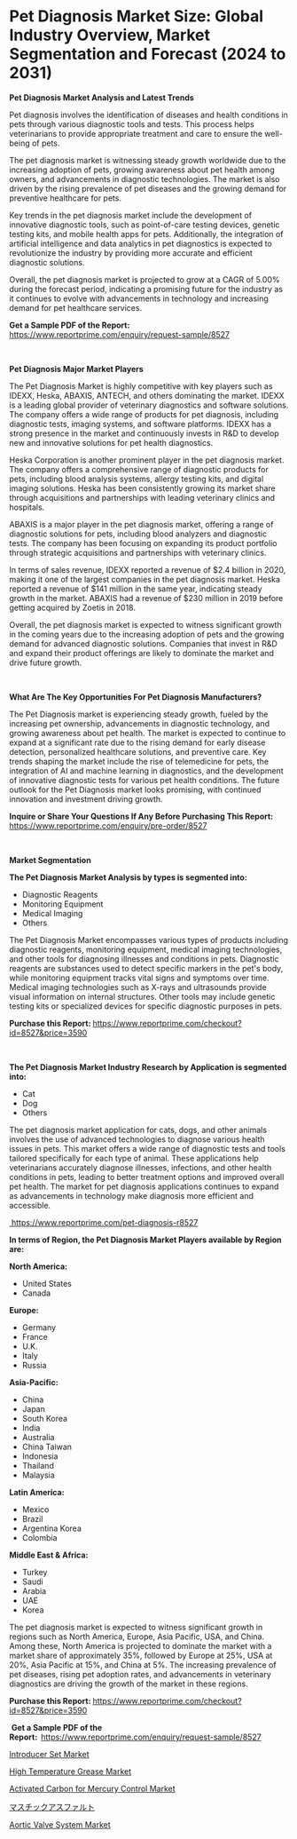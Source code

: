 <p><h1>Pet Diagnosis Market Size: Global Industry Overview, Market Segmentation and Forecast (2024 to 2031)</h1></p><p><strong>Pet Diagnosis Market Analysis and Latest Trends</strong></p>
<p><p>Pet diagnosis involves the identification of diseases and health conditions in pets through various diagnostic tools and tests. This process helps veterinarians to provide appropriate treatment and care to ensure the well-being of pets.</p><p>The pet diagnosis market is witnessing steady growth worldwide due to the increasing adoption of pets, growing awareness about pet health among owners, and advancements in diagnostic technologies. The market is also driven by the rising prevalence of pet diseases and the growing demand for preventive healthcare for pets.</p><p>Key trends in the pet diagnosis market include the development of innovative diagnostic tools, such as point-of-care testing devices, genetic testing kits, and mobile health apps for pets. Additionally, the integration of artificial intelligence and data analytics in pet diagnostics is expected to revolutionize the industry by providing more accurate and efficient diagnostic solutions.</p><p>Overall, the pet diagnosis market is projected to grow at a CAGR of 5.00% during the forecast period, indicating a promising future for the industry as it continues to evolve with advancements in technology and increasing demand for pet healthcare services.</p></p>
<p><strong>Get a Sample PDF of the Report:&nbsp;</strong> <a href="https://www.reportprime.com/enquiry/request-sample/8527">https://www.reportprime.com/enquiry/request-sample/8527</a></p>
<p>&nbsp;</p>
<p><strong>Pet Diagnosis Major Market Players</strong></p>
<p><p>The Pet Diagnosis Market is highly competitive with key players such as IDEXX, Heska, ABAXIS, ANTECH, and others dominating the market. IDEXX is a leading global provider of veterinary diagnostics and software solutions. The company offers a wide range of products for pet diagnosis, including diagnostic tests, imaging systems, and software platforms. IDEXX has a strong presence in the market and continuously invests in R&D to develop new and innovative solutions for pet health diagnostics.</p><p>Heska Corporation is another prominent player in the pet diagnosis market. The company offers a comprehensive range of diagnostic products for pets, including blood analysis systems, allergy testing kits, and digital imaging solutions. Heska has been consistently growing its market share through acquisitions and partnerships with leading veterinary clinics and hospitals.</p><p>ABAXIS is a major player in the pet diagnosis market, offering a range of diagnostic solutions for pets, including blood analyzers and diagnostic tests. The company has been focusing on expanding its product portfolio through strategic acquisitions and partnerships with veterinary clinics.</p><p>In terms of sales revenue, IDEXX reported a revenue of $2.4 billion in 2020, making it one of the largest companies in the pet diagnosis market. Heska reported a revenue of $141 million in the same year, indicating steady growth in the market. ABAXIS had a revenue of $230 million in 2019 before getting acquired by Zoetis in 2018.</p><p>Overall, the pet diagnosis market is expected to witness significant growth in the coming years due to the increasing adoption of pets and the growing demand for advanced diagnostic solutions. Companies that invest in R&D and expand their product offerings are likely to dominate the market and drive future growth.</p></p>
<p>&nbsp;</p>
<p><strong>What Are The Key Opportunities For Pet Diagnosis Manufacturers?</strong></p>
<p><p>The Pet Diagnosis market is experiencing steady growth, fueled by the increasing pet ownership, advancements in diagnostic technology, and growing awareness about pet health. The market is expected to continue to expand at a significant rate due to the rising demand for early disease detection, personalized healthcare solutions, and preventive care. Key trends shaping the market include the rise of telemedicine for pets, the integration of AI and machine learning in diagnostics, and the development of innovative diagnostic tests for various pet health conditions. The future outlook for the Pet Diagnosis market looks promising, with continued innovation and investment driving growth.</p></p>
<p><strong>Inquire or Share Your Questions If Any Before Purchasing This Report:</strong> <a href="https://www.reportprime.com/enquiry/pre-order/8527">https://www.reportprime.com/enquiry/pre-order/8527</a></p>
<p>&nbsp;</p>
<p><strong>Market Segmentation</strong></p>
<p><strong>The Pet Diagnosis Market Analysis by types is segmented into:</strong></p>
<p><ul><li>Diagnostic Reagents</li><li>Monitoring Equipment</li><li>Medical Imaging</li><li>Others</li></ul></p>
<p><p>The Pet Diagnosis Market encompasses various types of products including diagnostic reagents, monitoring equipment, medical imaging technologies, and other tools for diagnosing illnesses and conditions in pets. Diagnostic reagents are substances used to detect specific markers in the pet's body, while monitoring equipment tracks vital signs and symptoms over time. Medical imaging technologies such as X-rays and ultrasounds provide visual information on internal structures. Other tools may include genetic testing kits or specialized devices for specific diagnostic purposes in pets.</p></p>
<p><strong>Purchase this Report:&nbsp;</strong><a href="https://www.reportprime.com/checkout?id=8527&price=3590">https://www.reportprime.com/checkout?id=8527&price=3590</a></p>
<p>&nbsp;</p>
<p><strong>The Pet Diagnosis Market Industry Research by Application is segmented into:</strong></p>
<p><ul><li>Cat</li><li>Dog</li><li>Others</li></ul></p>
<p><p>The pet diagnosis market application for cats, dogs, and other animals involves the use of advanced technologies to diagnose various health issues in pets. This market offers a wide range of diagnostic tests and tools tailored specifically for each type of animal. These applications help veterinarians accurately diagnose illnesses, infections, and other health conditions in pets, leading to better treatment options and improved overall pet health. The market for pet diagnosis applications continues to expand as advancements in technology make diagnosis more efficient and accessible.</p></p>
<p><a href="https://www.reportprime.com/pet-diagnosis-r8527">&nbsp;https://www.reportprime.com/pet-diagnosis-r8527</a></p>
<p><strong>In terms of Region, the Pet Diagnosis Market Players available by Region are:</strong></p>
<p>
    <p> <strong> North America: </strong>
        <ul>
            <li>United States</li>
            <li>Canada</li>
        </ul>
        </p> 
    <p> <strong> Europe: </strong>
        <ul>
            <li>Germany</li>
            <li>France</li>
            <li>U.K.</li>
            <li>Italy</li>
            <li>Russia</li>
        </ul>
        </p> 
    <p> <strong> Asia-Pacific: </strong>
        <ul>
            <li>China</li>
            <li>Japan</li>
            <li>South Korea</li>
            <li>India</li>
            <li>Australia</li>
            <li>China Taiwan</li>
            <li>Indonesia</li>
            <li>Thailand</li>
            <li>Malaysia</li>
        </ul>
        </p> 
    <p> <strong> Latin America: </strong>
        <ul>
            <li>Mexico</li>
            <li>Brazil</li>
            <li>Argentina Korea</li>
            <li>Colombia</li>
        </ul>
        </p> 
    <p> <strong> Middle East & Africa: </strong>
        <ul>
            <li>Turkey</li>
            <li>Saudi</li>
            <li>Arabia</li>
            <li>UAE</li>
            <li>Korea</li>
        </ul>
    </p>
    </p>
<p><p>The pet diagnosis market is expected to witness significant growth in regions such as North America, Europe, Asia Pacific, USA, and China. Among these, North America is projected to dominate the market with a market share of approximately 35%, followed by Europe at 25%, USA at 20%, Asia Pacific at 15%, and China at 5%. The increasing prevalence of pet diseases, rising pet adoption rates, and advancements in veterinary diagnostics are driving the growth of the market in these regions.</p></p>
<p><strong>Purchase this Report: </strong><a href="https://www.reportprime.com/checkout?id=8527&price=3590">https://www.reportprime.com/checkout?id=8527&price=3590</a></p>
<p>&nbsp;<strong>Get a Sample PDF of the Report:&nbsp;&nbsp;</strong><a href="https://www.reportprime.com/enquiry/request-sample/8527">https://www.reportprime.com/enquiry/request-sample/8527</a></p>
<p><strong></strong></p>
<p><p><a href="https://github.com/josesg55/Market-Research-Report-List-2/blob/main/introducer-set-market.md">Introducer Set Market</a></p><p><a href="https://issuu.com/reportprime-2/docs/high-temperature-grease-market-size-2030.pptx">High Temperature Grease Market</a></p><p><a href="https://issuu.com/reportprime-2/docs/activated-carbon-for-mercury-control-market-size-2">Activated Carbon for Mercury Control Market</a></p><p><a href="https://github.com/xtkhtofdt934839/Market-Research-Report-List-1/blob/main/271578322951.md">マスチックアスファルト</a></p><p><a href="https://github.com/indrystar/Market-Research-Report-List-2/blob/main/aortic-valve-system-market.md">Aortic Valve System Market</a></p></p>